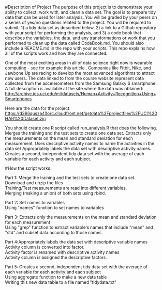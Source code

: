 #Description of Project
The purpose of this project is to demonstrate your ability to collect, work with, and clean a data set. The goal is to prepare tidy data that can be used for later analysis. You will be graded by your peers on a series of yes/no questions related to the project. You will be required to submit: 1) a tidy data set as described below, 2) a link to a Github repository with your script for performing the analysis, and 3) a code book that describes the variables, the data, and any transformations or work that you performed to clean up the data called CodeBook.md. You should also include a README.md in the repo with your scripts. This repo explains how all of the scripts work and how they are connected.

One of the most exciting areas in all of data science right now is wearable computing - see for example this article . Companies like Fitbit, Nike, and Jawbone Up are racing to develop the most advanced algorithms to attract new users. The data linked to from the course website represent data collected from the accelerometers from the Samsung Galaxy S smartphone. A full description is available at the site where the data was obtained: http://archive.ics.uci.edu/ml/datasets/Human+Activity+Recognition+Using+Smartphones

Here are the data for the project: https://d396qusza40orc.cloudfront.net/getdata%2Fprojectfiles%2FUCI%20HAR%20Dataset.zip

You should create one R script called run_analysis.R that does the following. Merges the training and the test sets to create one data set. Extracts only the measurements on the mean and standard deviation for each measurement. Uses descriptive activity names to name the activities in the data set Appropriately labels the data set with descriptive activity names. Creates a second, independent tidy data set with the average of each variable for each activity and each subject.

#How the script works

Part 1: Merge the training and the test sets to create one data set.      
Download and unzip the files              
Training/Test measurements are read into different variables.        
Merging (making a union) of both sets using rbind.              
               
Part 2: Set names to variables                  
Using "names" function to set names to variables   
   
Part 3: Extracts only the measurements on the mean and standard deviation for each measurement           
Using "grep" function to extract variable's names that include "mean" and "std" and subset data according to those names.   
  
Part 4:Appropriately labels the data set with descriptive variable names  
Activity column is converted into factor.                 
Activity factor is renamed with descriptive activity names    
Activity column is assigned the descriptive factors.           
 
Part 5: Creates a second, independent tidy data set with the average of each variable for each activity and each subject  
Using aggregate function to make a new data table  
Writing this new data table to a file named "tidydata.txt"  

